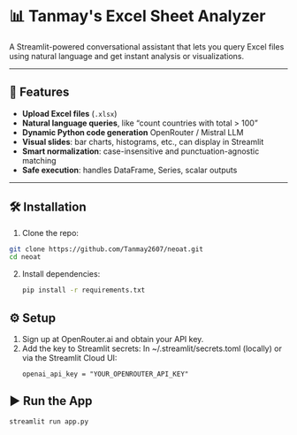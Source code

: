# 📊 Tanmay's Excel Sheet Analyzer

A Streamlit-powered conversational assistant that lets you query Excel files using natural language and get instant analysis or visualizations.

---

## 🚀 Features

- **Upload Excel files** (`.xlsx`)  
- **Natural language queries**, like “count countries with total > 100”  
- **Dynamic Python code generation**  OpenRouter / Mistral LLM  
- **Visual slides**: bar charts, histograms, etc., can display in Streamlit  
- **Smart normalization**: case-insensitive and punctuation-agnostic matching  
- **Safe execution**: handles DataFrame, Series, scalar outputs 

---

## 🛠️ Installation

 1. Clone the repo:
   ```bash
   git clone https://github.com/Tanmay2607/neoat.git
   cd neoat
   ```
 2. Install dependencies:
    ```bash
    pip install -r requirements.txt
    ```
## ⚙️ Setup
1. Sign up at OpenRouter.ai and obtain your API key.
2. Add the key to Streamlit secrets:
   In ~/.streamlit/secrets.toml (locally) or via the Streamlit Cloud UI:
   ```
   openai_api_key = "YOUR_OPENROUTER_API_KEY"
   
## ▶️ Run the App
```bash
streamlit run app.py
```
